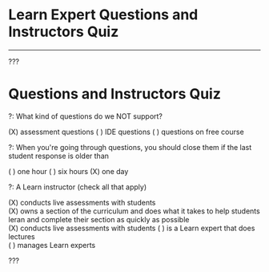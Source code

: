 # Learn Expert Questions and Instructors Quiz
---

???

# Questions and Instructors Quiz

?: What kind of questions do we NOT support? 

(X) assessment questions
( ) IDE questions
( ) questions on free course

?: When you're going through questions, you should close them if the last student response is older than

( ) one hour
( ) six hours
(X) one day 

?: A Learn instructor (check all that apply)

(X) conducts live assessments with students  
(X) owns a section of the curriculum and does what it takes to help students leran and complete their section as quickly as possible   
(X) conducts live assessments with students 
( ) is a Learn expert that does lectures  
( ) manages Learn experts  

???
